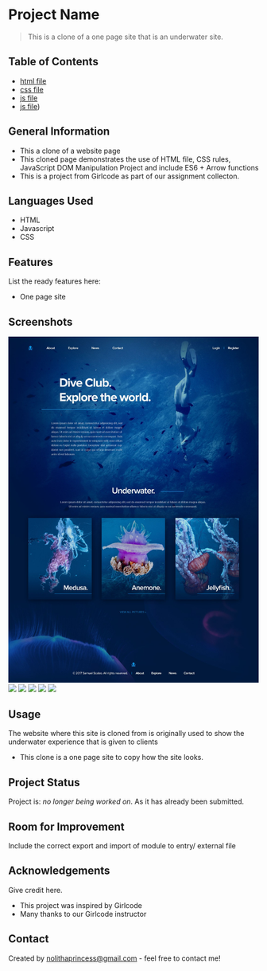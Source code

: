 # Project Name
> This is a clone of a one page site that is an underwater site.  
<!-- If you have the project hosted somewhere, include the link here. -->

## Table of Contents
* [html file](index.html)
* [css file](index.css)
* [js file](index.js)
* [js file](page.js))

<!-- * [License](#license) -->


## General Information
- This a clone of a website page
- This cloned page demonstrates the use of HTML file, CSS rules, JavaScript DOM Manipulation Project and include ES6 + Arrow 
functions
- This is a project from Girlcode as part of our assignment collecton.
<!-- You don't have to answer all the questions - just the ones relevant to your project. -->


## Languages Used
- HTML
- Javascript
- CSS


## Features
List the ready features here:
- One page site


## Screenshots
 ![](images/underwater.jpeg) ![](images/shot1.png) ![](images/shot2.png) ![](images/shot3.png) ![](images/shot4.png) ![](images/shot5.png)
<!-- If you have screenshots you'd like to share, include them here. -->


## Usage
The website where this site is cloned from is originally used to show the underwater experience that is given to clients
- This clone is a one page site to copy how the site looks.




## Project Status
Project is: _no longer being worked on_. As it has already been submitted.


## Room for Improvement
Include the correct export and import of module to entry/ external file


## Acknowledgements
Give credit here.
- This project was inspired by Girlcode 
- Many thanks to our Girlcode instructor


## Contact
Created by [nolithaprincess@gmail.com](https://www.gmail.com) - feel free to contact me!


<!-- Optional -->
<!-- ## License -->
<!-- This project is open source and available under the [... License](). -->

<!-- You don't have to include all sections - just the one's relevant to your project -->


